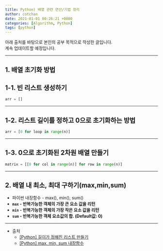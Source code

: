 ```yaml
---
title: Python) 배열 관련 연산/기법 정리
author: cotchan
date: 2021-01-01 00:26:21 +0800
categories: [Algorithm, Python]
tags: [python]     
---
```


아래 출처를 바탕으로 본인의 공부 목적으로 작성한 글입니다.    
계속 업데이트할 예정입니다.

---

## 1. 배열 초기화 방법

## 1-1. 빈 리스트 생성하기

```python
arr = []
```

---

## 1-2. 리스트 길이를 정하고 0으로 초기화하는 방법

```python
arr = [0 for loop in range(n)]
```

---

## 1-3. 0으로 초기화된 2차원 배열 만들기

```python
matrix = [[0 for col in range(n)] for row in range(n)]
```

---

## 2. 배열 내 최소, 최대 구하기(max,min,sum)

+ 파이썬 내장함수 - max(), min(), sum()
+ **`max` - 반복가능한 객체의 가장 큰 요소 값을 리턴**
+ **`min` - 반복가능한 객체의 가장 작은 요소 값을 리턴**
+ **`sum` - 반복가능한 객체 요소값의 합. (Default값: 0)**


---

+ 출처
    + [[Python] 길이가 정해진 리스트 만들기](https://jobc.tistory.com/141)
    + [[Python] max, min, sum 내장함수](https://pydole.tistory.com/entry/Python-max-min-sum-%EB%82%B4%EC%9E%A5%ED%95%A8%EC%88%98)
